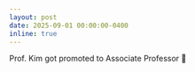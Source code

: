 ```yaml
---
layout: post
date: 2025-09-01 00:00:00-0400
inline: true
---
```


Prof. Kim got promoted to Associate Professor 🎈